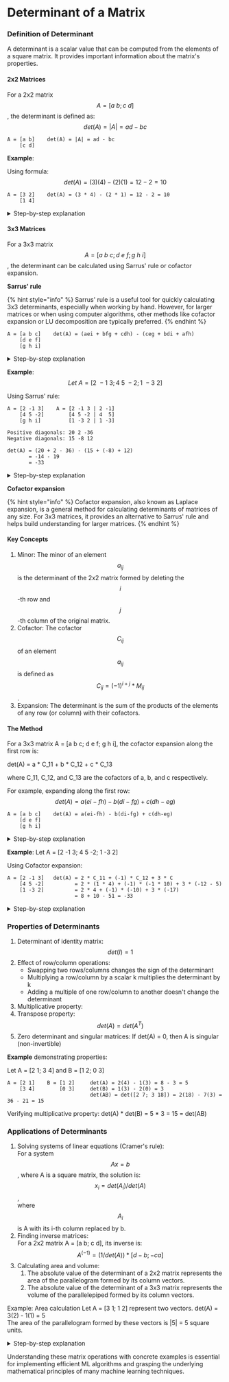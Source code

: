 # Determinant of a Matrix

### Definition of Determinant

A determinant is a scalar value that can be computed from the elements of a square matrix. It provides important information about the matrix's properties.

#### 2x2 Matrices

For a 2x2 matrix $$A = [a\ b; c\ d]$$, the determinant is defined as: $$det(A) = |A| = ad - bc$$

```
A = [a b]    det(A) = |A| = ad - bc
    [c d]
```

**Example**:&#x20;

Using formula: $$det(A) = (3)(4) - (2)(1) = 12 - 2 = 10$$

```
A = [3 2]    det(A) = (3 * 4) - (2 * 1) = 12 - 2 = 10 
    [1 4]
```

<details>

<summary>Step-by-step explanation</summary>

* Identify the elements: $$a = 3, b = 2, c = 1, d = 4$$
* Apply the formula: $$det(A) = ad - bc$$
* Substitute the values: $$det(A) = (3)(4) - (2)(1)$$
* Multiply: $$det(A) = 12 - 2$$
* Subtract: $$det(A) = 10$$

</details>

#### 3x3 Matrices

For a 3x3 matrix $$A = [a\ b\ c; d\ e\ f; g\ h\ i]$$, the determinant can be calculated using Sarrus' rule or cofactor expansion.

**Sarrus' rule**

{% hint style="info" %}
Sarrus' rule is a useful tool for quickly calculating 3x3 determinants, especially when working by hand. However, for larger matrices or when using computer algorithms, other methods like cofactor expansion or LU decomposition are typically preferred.
{% endhint %}

```
A = [a b c]    det(A) = (aei + bfg + cdh) - (ceg + bdi + afh)
    [d e f]
    [g h i]
```

<details>

<summary>Step-by-step explanation</summary>

* Start with your 3x3 matrix: $$[a\ b\ c] [d\ e\ f] [g\ h\ i]$$
* Extend the matrix by copying the first two columns to the right: \
  $$[a\ b\ c | a\ b] [d\ e\ f | d\ e] [g\ h\ i | g\ h]$$
*   Calculate the products along the diagonals: a. Positive diagonals (left to right):

    * $$aei$$ (main diagonal)
    * $$bfg$$ (starts from the second column)
    * $$cdh$$ (starts from the third column)

    b. Negative diagonals (right to left):

    * $$ceg$$ (starts from the third column)
    * $$bdi$$ (starts from the second column)
    * $$afh$$ (starts from the first column of the extension)
* Sum the positive products and subtract the sum of the negative products: \
  $$det(A) = (aei + bfg + cdh) - (ceg + bdi + afh)$$

</details>

**Example**: $$Let\ A = [2\ -1\ 3; 4\ 5\ -2; 1\ -3\ 2]$$

Using Sarrus' rule:

```
A = [2 -1 3]    A = [2 -1 3 | 2 -1]
    [4 5 -2]        [4 5 -2 | 4  5]
    [g h i]         [1 -3 2 | 1 -3]
    
Positive diagonals: 20 2 -36
Negative diagonals: 15 -8 12

det(A) = (20 + 2 - 36) - (15 + (-8) + 12)
       = -14 - 19
       = -33
```

<details>

<summary>Step-by-step explanation</summary>

Step 1: Write out the matrix $$[2\ -1\ 3] [4\ 5\ -2] [1\ -3\ 2]$$

Step 2: Extend the matrix $$[2\ -1\ 3 | 2\ -1] [4\ 5\ -2 | 4\ 5] [1\ -3\ 2 | 1\ -3]$$

Step 3: Calculate the products a. Positive diagonals:

* $$2 * 5 * 2 = 20$$
* $$(-1) * (-2) * 1 = 2$$
* $$3 * 4 * (-3) = -36$$

b. Negative diagonals:

* $$3 * 5 * 1 = 15$$
* $$(-1) * 4 * 2 = -8$$
* $$2 * (-2) * (-3) = 12$$

Step 4: Sum and subtract $$det(A) = (20 + 2 + (-36)) - (15 + (-8) + 12) = -14 - 19 = -33$$

Therefore, the determinant of $$A$$ is $$-33$$.

</details>

**Cofactor expansion**

{% hint style="info" %}
Cofactor expansion, also known as Laplace expansion, is a general method for calculating determinants of matrices of any size. For 3x3 matrices, it provides an alternative to Sarrus' rule and helps build understanding for larger matrices.
{% endhint %}

#### Key Concepts

1. Minor: The minor  of an element $$a_{ij}$$ is the determinant of the 2x2 matrix formed by deleting the $$i$$-th row and $$j$$-th column of the original matrix.
2. Cofactor: The cofactor $$C_{ij}$$ of an element $$a_{ij}$$ is defined as $$C_{ij} = (-1)^{i+j} * M_{ij}$$.
3. Expansion: The determinant is the sum of the products of the elements of any row (or column) with their cofactors.

#### The Method

For a 3x3 matrix A = \[a b c; d e f; g h i], the cofactor expansion along the first row is:

det(A) = a \* C\_11 + b \* C\_12 + c \* C\_13

where C\_11, C\_12, and C\_13 are the cofactors of a, b, and c respectively.

For example, expanding along the first row: $$det(A) = a(ei-fh) - b(di-fg) + c(dh-eg)$$

```
A = [a b c]    det(A) = a(ei-fh) - b(di-fg) + c(dh-eg)
    [d e f]
    [g h i]
```

<details>

<summary>Step-by-step explanation</summary>

* Choose a row or column for expansion (typically the one with the most zeros).
* For each element in the chosen row/column: a. Find its minor by calculating the determinant of the 2x2 matrix formed by deleting its row and column. b. Calculate its cofactor by multiplying the minor by (-1)^(i+j). c. Multiply the element by its cofactor.
* Sum all these products.

</details>

**Example**: Let A = \[2 -1 3; 4 5 -2; 1 -3 2]

Using Cofactor expansion:

```
A = [2 -1 3]   det(A) = 2 * C_11 + (-1) * C_12 + 3 * C
    [4 5 -2]          = 2 * (1 * 4) + (-1) * (-1 * 10) + 3 * (-12 - 5)
    [1 -3 2]          = 2 * 4 + (-1) * (-10) + 3 * (-17)
                      = 8 + 10 - 51 = -33
```

<details>

<summary>Step-by-step explanation</summary>

&#x20;Let's use cofactor expansion on the first row of matrix A = \[2 -1 3; 4 5 -2; 1 -3 2]

Step 1: Expand along the first row det(A) = 2 \* C\_11 + (-1) \* C\_12 + 3 \* C\_13

Step 2: Calculate each cofactor

* For a = 2 (position 1,1):&#x20;
  * Minor M\_11 = | 5 -2 | = 5(2) - (-2)(-3) = 10 - 6 = 4&#x20;
  * \|-3 2 |&#x20;
  * Cofactor C\_11 = (-1)^(1+1) \* M\_11 = 1 \* 4 = 4
* For b = -1 (position 1,2):&#x20;
  * Minor M\_12 = | 4 -2 | = 4(2) - (-2)(1) = 8 + 2 = 10&#x20;
  * \| 1 2 |&#x20;
  * Cofactor C\_12 = (-1)^(1+2) \* M\_12 = -1 \* 10 = -10
* For c = 3 (position 1,3):&#x20;
  * Minor M\_13 = | 4 5 | = 4(-3) - (5)(1) = -12 - 5 = -17&#x20;
  * \| 1 -3 |&#x20;
  * Cofactor C\_13 = (-1)^(1+3) \* M\_13 = 1 \* (-17) = -17

Step 3: Sum the products det(A) = 2 \* 4 + (-1) \* (-10) + 3 \* (-17) = 8 + 10 - 51 = -33

Therefore, the determinant of A is -33.

</details>

### Properties of Determinants

1. Determinant of identity matrix: $$det(I) = 1$$
2. Effect of row/column operations:
   * Swapping two rows/columns changes the sign of the determinant
   * Multiplying a row/column by a scalar k multiplies the determinant by k
   * Adding a multiple of one row/column to another doesn't change the determinant
3. Multiplicative property:&#x20;
4. Transpose property: $$det(A) = det(A^T)$$
5. Zero determinant and singular matrices: If det(A) = 0, then A is singular (non-invertible)

**Example** demonstrating properties:

Let A = \[2 1; 3 4] and B = \[1 2; 0 3]

```
A = [2 1]    B = [1 2]     det(A) = 2(4) - 1(3) = 8 - 3 = 5
    [3 4]        [0 3]     det(B) = 1(3) - 2(0) = 3
                           det(AB) = det([2 7; 3 18]) = 2(18) - 7(3) = 36 - 21 = 15
```

Verifying multiplicative property: det(A) \* det(B) = 5 \* 3 = 15 = det(AB)

### Applications of Determinants

1. Solving systems of linear equations (Cramer's rule): \
   For a system $$Ax = b$$, where A is a square matrix, the solution is: $$x_i = det(A_i) / det(A)$$, \
   where $$A_i$$ is A with its i-th column replaced by b.
2. Finding inverse matrices: \
   For a 2x2 matrix A = \[a b; c d], its inverse is: $$A^(-1) = (1/det(A)) * [d -b; -c a]$$
3. Calculating area and volume:
   1. The absolute value of the determinant of a 2x2 matrix represents the area of the parallelogram formed by its column vectors.
   2. The absolute value of the determinant of a 3x3 matrix represents the volume of the parallelepiped formed by its column vectors.

Example: Area calculation Let A = \[3 1; 1 2] represent two vectors. det(A) = 3(2) - 1(1) = 5 \
The area of the parallelogram formed by these vectors is |5| = 5 square units.

<details>

<summary>Step-by-step explanation</summary>



Step 1: Understand the given vectors We have two vectors represented by the matrix A: A = \[3 1; 1 2]

These vectors are: v1 = (3, 1) v2 = (1, 2)

Step 2: Set up the determinant calculation The formula for the area of a parallelogram formed by two vectors is the absolute value of the determinant of the matrix formed by these vectors.

Area = |det(A)|

For a 2x2 matrix \[a b; c d], the determinant is calculated as: ad - bc

Step 3: Calculate the determinant det(A) = (3 × 2) - (1 × 1) = 6 - 1 = 5

Step 4: Take the absolute value Since the area is always positive, we take the absolute value of the determinant: Area = |det(A)| = |5| = 5

Step 5: Interpret the result The area of the parallelogram formed by vectors v1 and v2 is 5 square units.

Additional explanation:

* This method works because the determinant of a 2x2 matrix represents the signed area of the parallelogram formed by the two column vectors.
* The absolute value is used because area is always positive, while determinants can be positive or negative.
* This calculation also represents the magnitude of the cross product of the two vectors in 3D space, with the third component being zero.

</details>

Understanding these matrix operations with concrete examples is essential for implementing efficient ML algorithms and grasping the underlying mathematical principles of many machine learning techniques.
